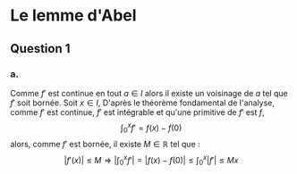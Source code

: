 # Le lemme d'Abel
## Question 1
### a.
Comme $f'$ est continue en tout $a \in I$ alors il existe un voisinage de $a$ tel que $f'$ soit bornée. 
Soit $x \in I$,
D'après le théorème fondamental de l'analyse, comme $f'$ est continue, $f'$ est intégrable et qu'une primitive de $f'$ est $f$, 
$$\int_{0}^{x} f' = f(x) - f(0)$$
alors, comme $f'$ est bornée, il existe $M \in \mathbb{R}$ tel que :
$$|f'(x)|\leq M \Rightarrow \left| \int _{0}^{x} f' \right| = \left| f(x) - f(0) \right|\leq \int _{0}^{x} \left| f' \right| \leq Mx $$
